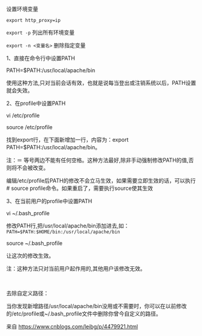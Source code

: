 设置环境变量

`export http_proxy=ip`

`export -p`     列出所有环境变量

`export -n <变量名>`  删除指定变量



1、直接在命令行中设置PATH

PATH=$PATH:/usr/local/apache/bin

使用这种方法,只对当前会话有效，也就是说每当登出或注销系统以后，PATH设置就会失效。

2、在profile中设置PATH

vi /etc/profile

source /etc/profile

找到export行，在下面新增加一行，内容为：export PATH=$PATH:/usr/local/apache/bin。

注：＝ 等号两边不能有任何空格。这种方法最好,除非手动强制修改PATH的值,否则将不会被改变。

编辑/etc/profile后PATH的修改不会立马生效，如果需要立即生效的话，可以执行# source profile命令。如果重启了，需要执行source使其生效

3、在当前用户的profile中设置PATH

vi ~/.bash_profile

修改PATH行,把/usr/local/apache/bin添加进去,如：`PATH=$PATH:$HOME/bin:/usr/local/apache/bin`

source ~/.bash_profile

让这次的修改生效。

注：这种方法只对当前用户起作用的,其他用户该修改无效。

 

去除自定义路径：

当你发现新增路径/usr/local/apache/bin没用或不需要时，你可以在以前修改的/etc/profile或~/.bash_profile文件中删除你曾今自定义的路径。

来自 <https://www.cnblogs.com/leibg/p/4479921.html> 

